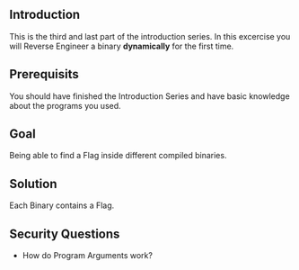 ## Introduction
This is the third and last part of the introduction series. In this excercise you will Reverse Engineer a binary **dynamically** for the first time.

## Prerequisits
You should have finished the Introduction Series and have basic knowledge about the programs  you used.

## Goal
Being able to find a Flag inside different compiled binaries.

## Solution
Each Binary contains a Flag.

## Security Questions
- How do Program Arguments work?

